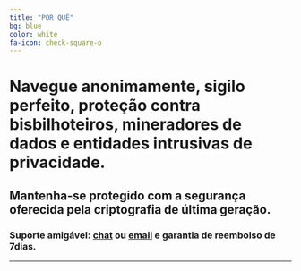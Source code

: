 ```yaml
---
title: "POR QUÊ"
bg: blue
color: white
fa-icon: check-square-o
---
```


# Navegue anonimamente, sigilo perfeito, proteção contra bisbilhoteiros, mineradores de dados e entidades intrusivas de privacidade.

## Mantenha-se protegido com a segurança oferecida pela criptografia de última geração.
### Suporte amigável: [chat](https://t.me/wallisonalves) ou [email](mailto:email@vpni2p.xyz) e garantia de reembolso de 7dias.

***
